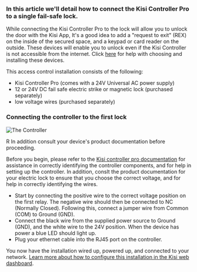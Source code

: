 <h3>In this article we'll detail how to connect the Kisi Controller Pro to a single fail-safe lock.</h3>

While connecting the Kisi Controller Pro to the lock will allow you to unlock the door with the Kisi App, It's a good idea to add a "request to exit" (REX) on the inside of the secured space, and a keypad or card reader on the outside. These devices will enable you to unlock even if the Kisi Controller is not accessible from the internet. Click [here](https://help.kisi.io/hc/en-us/articles/360007494813-Recommended-Electric-Locks-Other-Equipment) for help with choosing and installing these devices.

This access control installation consists of the following:
* Kisi Controller Pro (comes with a 24V Universal AC power supply)
* 12 or 24V DC fail safe electric strike or magnetic lock (purchased separately)
* low voltage wires (purchased separately)

<h3>Connecting the controller to the first lock</h3> 

  
![The Controller](https://help.kisi.io/hc/article_attachments/360052318934/Standalone_fail_safe_maglock.PNG)

R In addition consult your device's product documentation before proceeding. 

Before you begin, please refer to the [Kisi controller pro documentation](https://help.kisi.io/hc/en-us/sections/115002573127-Kisi-Controller-Pro-1-1-)  for assistance in correctly identifying the controller components, and for help in setting up the controller. In addition, conslt the product documentation for your electric lock to ensure that you choose the correct voltage, and for help in correctly identifying the wires.

* Start by connecting the positive wire to the correct voltage position on the first relay. The negative wire should then be connected to NC (Normally Closed). Following this, connect a jumper wire from Common (COM) to Ground (GND). 
* Connect the black wire from the supplied power source to Ground (GND), and the white wire to the 24V position. When the device has power a blue LED should light up.
* Plug your ethernet cable into the RJ45 port on the controller. 

You now have the installation wired up, powered up, and connected to your network. [Learn more about how to configure this installation in the Kisi web dashboard](https://help.kisi.io/hc/en-us/sections/115002573047-Kisi-Web-Dashboard).

